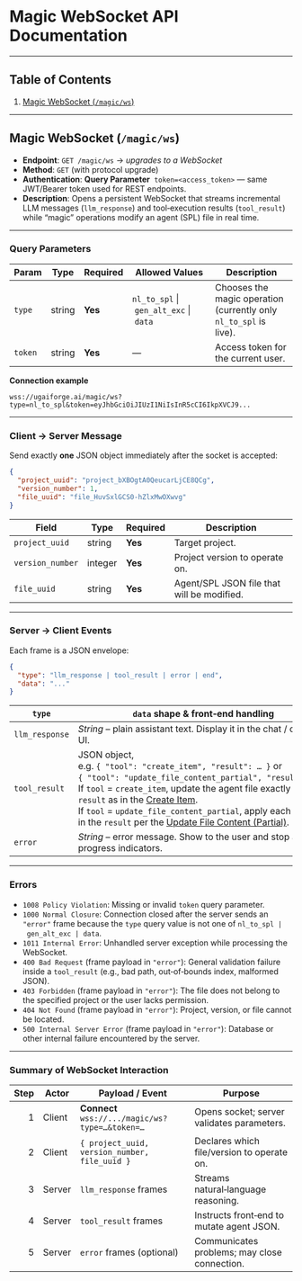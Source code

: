 # Magic WebSocket API Documentation

---

## Table of Contents
1. [Magic WebSocket (`/magic/ws`)](#magic-websocket-endpoint)

---

## Magic WebSocket (`/magic/ws`)

- **Endpoint**: `GET /magic/ws` → *upgrades to a WebSocket*
- **Method**: `GET` (with protocol upgrade)
- **Authentication**: **Query Parameter** &nbsp;`token=<access_token>` — same JWT/Bearer token used for REST endpoints.
- **Description**: Opens a persistent WebSocket that streams incremental LLM messages (`llm_response`) and tool‑execution results (`tool_result`) while “magic” operations modify an agent (SPL) file in real time.

---

### Query Parameters
| Param | Type   | Required | Allowed Values                         | Description                                                      |
|-------|--------|----------|----------------------------------------|------------------------------------------------------------------|
| `type` | string | **Yes** | `nl_to_spl` \| `gen_alt_exc` \| `data` | Chooses the magic operation (currently only `nl_to_spl` is live).|
| `token` | string | **Yes** | —                                      | Access token for the current user.                               |

**Connection example**

```text
wss://ugaiforge.ai/magic/ws?type=nl_to_spl&token=eyJhbGciOiJIUzI1NiIsInR5cCI6IkpXVCJ9...
```

---

### Client → Server Message  
Send exactly **one** JSON object immediately after the socket is accepted:

```json
{
  "project_uuid": "project_bXBOgtA0QeucarLjCE8QCg",
  "version_number": 1,
  "file_uuid": "file_HuvSxlGCS0-hZlxMwOXwvg"
}
```

| Field            | Type    | Required | Description                                    |
|------------------|---------|----------|------------------------------------------------|
| `project_uuid`   | string  | **Yes**  | Target project.                                |
| `version_number` | integer | **Yes**  | Project version to operate on.                 |
| `file_uuid`      | string  | **Yes**  | Agent/SPL JSON file that will be modified.     |

---

### Server → Client Events

Each frame is a JSON envelope:

```json
{
  "type": "llm_response | tool_result | error | end",
  "data": "..."
}
```

| `type`         | `data` shape & front‑end handling                                                                                                                                                                                                                              |
|----------------|------------------------------------------------------------------------------------------------------------------------------------------------------------------------------------------------------------------------------------------------------------------|
| `llm_response` | *String* – plain assistant text. Display it in the chat / console UI.                                                                                                                                                                                            |
| `tool_result`  | JSON object, e.g. `{ "tool": "create_item", "result": … }` or `{ "tool": "update_file_content_partial", "result": … }`.  If `tool` = `create_item`, update the agent file exactly using `result` as in the [Create Item](https://github.com/UGAIForge/Documents/blob/main/Endpoints/edit.md#create-item).  If `tool` = `update_file_content_partial`, apply each update in the `result` per the [Update File Content (Partial)](https://github.com/UGAIForge/Documents/blob/main/Endpoints/file.md#update-file-content-partial). |
| `error`        | *String* – error message. Show to the user and stop any progress indicators. |

---

### Errors

- `1008 Policy Violation`: Missing or invalid `token` query parameter.  
- `1000 Normal Closure`: Connection closed after the server sends an `"error"` frame because the `type` query value is not one of `nl_to_spl | gen_alt_exc | data`.  
- `1011 Internal Error`: Unhandled server exception while processing the WebSocket.  
- `400 Bad Request` (frame payload in `"error"`): General validation failure inside a `tool_result` (e.g., bad path, out‑of‑bounds index, malformed JSON).  
- `403 Forbidden` (frame payload in `"error"`): The file does not belong to the specified project or the user lacks permission.  
- `404 Not Found` (frame payload in `"error"`): Project, version, or file cannot be located.  
- `500 Internal Server Error` (frame payload in `"error"`): Database or other internal failure encountered by the server.
---

### Summary of WebSocket Interaction

| Step | Actor  | Payload / Event                                      | Purpose                                          |
|----: |--------|------------------------------------------------------|--------------------------------------------------|
| 1    | Client | **Connect** `wss://.../magic/ws?type=…&token=…`        | Opens socket; server validates parameters.       |
| 2    | Client | `{ project_uuid, version_number, file_uuid }`         | Declares which file/version to operate on.       |
| 3    | Server | `llm_response` frames                                 | Streams natural‑language reasoning.              |
| 4    | Server | `tool_result` frames                                  | Instructs front‑end to mutate agent JSON.        |
| 5    | Server | `error` frames (optional)                             | Communicates problems; may close connection.     |
